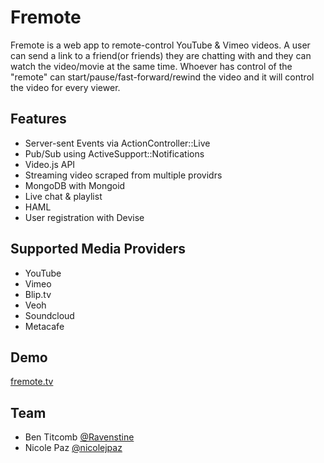 Fremote
==============

Fremote is a web app to remote-control YouTube & Vimeo videos.  A user can send a link to a friend(or friends) they are chatting with and they can watch the video/movie at the same time.  Whoever has control of the "remote" can start/pause/fast-forward/rewind the video and it will control the video for every viewer.

## Features

* Server-sent Events via ActionController::Live
* Pub/Sub using ActiveSupport::Notifications
* Video.js API
* Streaming video scraped from multiple providrs
* MongoDB with Mongoid
* Live chat & playlist
* HAML
* User registration with Devise

## Supported Media Providers

* YouTube
* Vimeo
* Blip.tv
* Veoh
* Soundcloud
* Metacafe

## Demo

[fremote.tv](http://fremote.tv/)

## Team

* Ben Titcomb [@Ravenstine](https://github.com/Ravenstine)
* Nicole Paz [@nicolejpaz](https://github.com/nicolejpaz)
